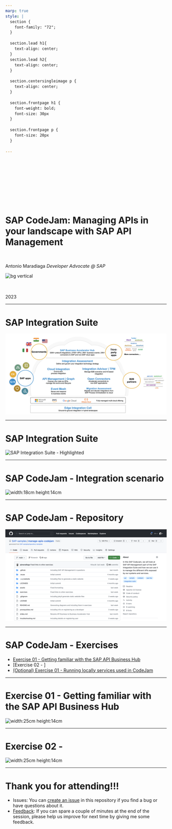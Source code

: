 ```yaml
---
marp: true
style: |
  section {
    font-family: "72";
  }

  section.lead h1{
    text-align: center;
  }
  section.lead h2{
    text-align: center;
  }

  section.centersingleimage p {
    text-align: center;
  }

  section.frontpage h1 {
    font-weight: bold;
    font-size: 30px
  }

  section.frontpage p {
    font-size: 20px
  }

---
```

<!-- _class: frontpage -->

<br/><br/><br/><br/><br/><br/><br/><br/>

# SAP CodeJam: Managing APIs in your landscape with SAP API Management

<br/>

Antonio Maradiaga 
*Developer Advocate @ SAP*

![bg vertical](assets/TechEd_Front.png)

<br/><br/>
2023

<!-- ---
# SAP CodeJam
*Connecting systems and services
using SAP Integration Suite*

<br/>
Antonio Maradiaga

*Developer Advocate @ SAP*

<br/><br/>
October, 2022


![bg](https://fakeimg.pl/800x600/ffffff/fff/)
![bg width:100%](assets/sitbarcelona-logo.avif)
 -->
---
<!-- paginate: true -->

# SAP Integration Suite

![SAP Integration Suite](assets/sap-integration-suite-services.png)

--- 

# SAP Integration Suite

![SAP Integration Suite - Highlighted](assets/sap-integration-suite-services-highlighted.png)


--- 

# SAP CodeJam - Integration scenario


<!-- _class: centersingleimage -->
![width:18cm height:14cm](assets/diagrams/final_data_flow.png)


--- 

# SAP CodeJam - Repository
 
![](assets/repository.png)

--- 

<!-- _footer: "*[Troubleshooting](https://github.com/SAP-samples/connecting-systems-services-integration-suite-codejam/blob/main/troubleshooting.md#troubleshooting): Whenever you face an issue, make sure to check this page first.*" -->

# SAP CodeJam - Exercises

* [Exercise 01 - Getting familiar with the SAP API Business Hub](./01-getting-familiar-api-business-hub/README.md#exercise-01---getting-familiar-with-the-sap-api-business-hub)
* [Exercise 02 - ]
* [(Optional) Exercise 01 - Running locally services used in CodeJam](./optional-01-running-locally/README.md#optional-exercise-01---running-locally-services-used-in-codejam)


--- 
<!-- _class: centersingleimage -->

# Exercise 01 - Getting familiar with the SAP API Business Hub

![width:25cm height:14cm](exercises/01-getting-familiar-api-business-hub/assets/S4HANACloud-API-BusinessPartner.png)

--- 
<!-- _class: centersingleimage -->

# Exercise 02 - 

![width:25cm height:14cm](exercises/02-exploring-the-mock-services/assets/click-send-to-get-response.gif)


--- 
<!-- _class: lead -->

# Thank you for attending!!!

- Issues: You can [create an issue](https://github.com/SAP-samples/manage-apis-codejam/issues/new) in this repository if you find a bug or have questions about it.
- [Feedback](https://github.com/SAP-samples/manage-apis-codejam/issues/new?assignees=&labels=feedback&template=session-feedback-template.md&title=Feedback): If you can spare a couple of minutes at the end of the session, please help us improve for next time by giving me some feedback.
